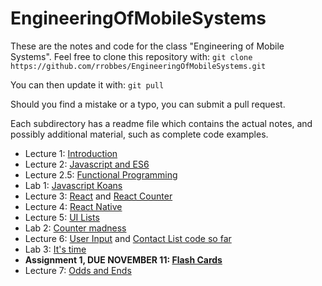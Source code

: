 # EngineeringOfMobileSystems

These are the notes and code for the class "Engineering of Mobile Systems". Feel free to clone this repository with:
`git clone https://github.com/rrobbes/EngineeringOfMobileSystems.git`

You can then update it with:
`git pull`

Should you find a mistake or a typo, you can submit a pull request.

Each subdirectory has a readme file which contains the actual notes, and possibly additional material, such as complete code examples.

- Lecture 1: [Introduction](./lec1-intro/README.md)
- Lecture 2: [Javascript and ES6](./lec2-JS-ES6/README.md)
- Lecture 2.5: [Functional Programming](./lec2-JS-ES6/FP.md)
- Lab 1: [Javascript Koans](./lab1-jskoans/README.md)
- Lecture 3: [React](./lec3-react/README.md) and [React Counter](./lec3-react/todo-class.js)
- Lecture 4: [React Native](./lec4-ReactNative/README.md)
- Lecture 5: [UI Lists](./lec5-lists-input/README.md)
- Lab 2: [Counter madness](./lab2-counter-madness/)
- Lecture 6: [User Input](./lec6-user-input/README.md) and [Contact List code so far](./lec6-user-input/app)
- Lab 3: [It's time](./lab3-its-time/README.md)
- **Assignment 1, DUE NOVEMBER 11: [Flash Cards](./project1-flashy/README.md)**
- Lecture 7: [Odds and Ends](./lec7-odds-and-ends/README.md)
